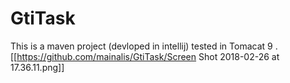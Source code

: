 # GtiTask

This is a maven project (devloped in intellij) tested in Tomacat 9 .
[[https://github.com/mainalis/GtiTask/Screen Shot 2018-02-26 at 17.36.11.png]]
